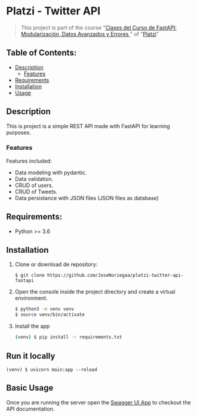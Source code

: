 # Platzi - Twitter API
> This project is part of the course "[Clases del Curso de FastAPI: Modularización, Datos Avanzados y Errores
](https://platzi.com/clases/fastapi-modularizacion-datos/)" of "[Platzi](https://platzi.com)"

## Table of Contents:
- [Description](#description)
  - [Features](#features)
- [Requirements](#requirements)
- [Installation](#installation)
- [Usage](#run-it-locally)


## Description
This is project is a simple REST API made with FastAPI for learning purposes.

### Features
Features included:
- Data modeling with pydantic.
- Data validation.
- CRUD of users.
- CRUD of Tweets.
- Data persistance with JSON files (JSON files as database)


## Requirements:
- Python >= 3.6

## Installation
1. Clone or download de repository:
    ```
    $ git clone https://github.com/JoseNoriegaa/platzi-twitter-api-fastapi
    ```

2. Open the console inside the project directory and create a virtual environment.
    ```bash
    $ python3 -m venv venv
    $ source venv/bin/activate
    ```

3. Install the app
    ```bash
    (venv) $ pip install -r requirements.txt
    ```

## Run it locally
```
(venv) $ uvicorn main:app --reload
```

## Basic Usage
Once you are running the server open the [Swagger UI App](http://localhost:8000/docs) to checkout the API documentation.
